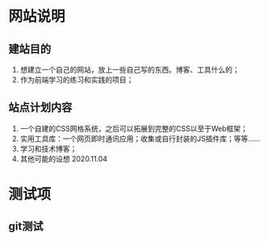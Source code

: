 # 网站说明
## 建站目的
1. 想建立一个自己的网站，放上一些自己写的东西。博客、工具什么的；
2. 作为前端学习的练习和实践的项目；
## 站点计划内容
1. 一个自建的CSS网格系统，之后可以拓展到完整的CSS以至于Web框架；
2. 实用工具库：一个网页即时通讯应用；收集或自行封装的JS插件库；等等……
3. 学习和技术博客；
4. 其他可能的设想
2020.11.04

# 测试项
## git测试
